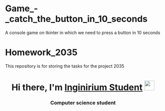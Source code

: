 # Game_-_catch_the_button_in_10_seconds
A console game on tkinter in which we need to press a button in 10 seconds
# Homework_2035
This repository is for storing the tasks for the project 2035
<h1 align="center">Hi there, I'm <a href="https://inginirium.ru/" target="_blank">Inginirium Student</a> 
<img src="https://github.com/blackcater/blackcater/raw/main/images/Hi.gif" height="32"/></h1>
<h3 align="center">Computer science student</h3>
